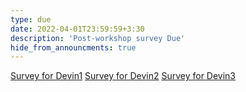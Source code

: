 ```yaml
---
type: due
date: 2022-04-01T23:59:59+3:30
description: 'Post-workshop survey Due'
hide_from_announcments: true
---
```

[Survey for Devin1]()
[Survey for Devin2]()
[Survey for Devin3]()